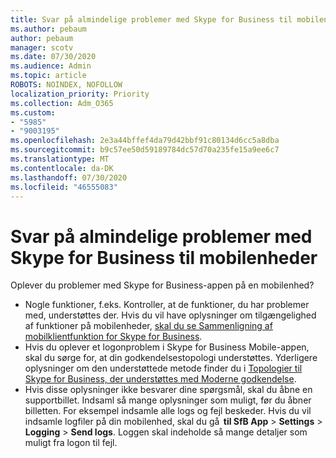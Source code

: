 ```yaml
---
title: Svar på almindelige problemer med Skype for Business til mobilenheder
ms.author: pebaum
author: pebaum
manager: scotv
ms.date: 07/30/2020
ms.audience: Admin
ms.topic: article
ROBOTS: NOINDEX, NOFOLLOW
localization_priority: Priority
ms.collection: Adm_O365
ms.custom:
- "5985"
- "9003195"
ms.openlocfilehash: 2e3a44bffef4da79d42bbf91c80134d6cc5a8dba
ms.sourcegitcommit: b9c57ee50d59189784dc57d70a235fe15a9ee6c7
ms.translationtype: MT
ms.contentlocale: da-DK
ms.lasthandoff: 07/30/2020
ms.locfileid: "46555083"
---
```

# <a name="answers-to-common-issues-with-skype-for-business-for-mobile"></a>Svar på almindelige problemer med Skype for Business til mobilenheder

Oplever du problemer med Skype for Business-appen på en mobilenhed?

- Nogle funktioner, f.eks. Kontroller, at de funktioner, du har problemer med, understøttes der. Hvis du vil have oplysninger om tilgængelighed af funktioner på mobilenheder, [skal du se Sammenligning af mobilklientfunktion for Skype for Business](https://technet.microsoft.com/library/Dn951412.aspx).
- Hvis du oplever et logonproblem i Skype for Business Mobile-appen, skal du sørge for, at din godkendelsestopologi understøttes. Yderligere oplysninger om den understøttede metode finder du i [Topologier til Skype for Business, der understøttes med Moderne godkendelse](https://docs.microsoft.com/skypeforbusiness/plan-your-deployment/modern-authentication/topologies-supported).  
- Hvis disse oplysninger ikke besvarer dine spørgsmål, skal du åbne en supportbillet. Indsaml så mange oplysninger som muligt, før du åbner billetten. For eksempel indsamle alle logs og fejl beskeder. Hvis du vil indsamle logfiler på din mobilenhed, skal du gå  **til SfB App** >   **Settings**  >   **Logging**  >   **Send logs**. Loggen skal indeholde så mange detaljer som muligt fra logon til fejl.
